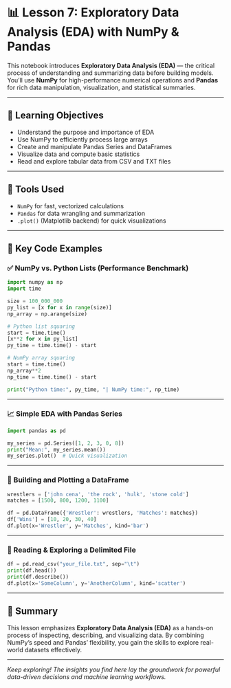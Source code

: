
# 📊 Lesson 7: Exploratory Data Analysis (EDA) with NumPy & Pandas

This notebook introduces **Exploratory Data Analysis (EDA)** — the critical process of understanding and summarizing data before building models. You’ll use **NumPy** for high-performance numerical operations and **Pandas** for rich data manipulation, visualization, and statistical summaries.

---

## 🧠 Learning Objectives

- Understand the purpose and importance of EDA
- Use NumPy to efficiently process large arrays
- Create and manipulate Pandas Series and DataFrames
- Visualize data and compute basic statistics
- Read and explore tabular data from CSV and TXT files

---

## 🔧 Tools Used

- `NumPy` for fast, vectorized calculations
- `Pandas` for data wrangling and summarization
- `.plot()` (Matplotlib backend) for quick visualizations

---

## 🚀 Key Code Examples

### ✅ NumPy vs. Python Lists (Performance Benchmark)

```python
import numpy as np
import time

size = 100_000_000
py_list = [x for x in range(size)]
np_array = np.arange(size)

# Python list squaring
start = time.time()
[x**2 for x in py_list]
py_time = time.time() - start

# NumPy array squaring
start = time.time()
np_array**2
np_time = time.time() - start

print("Python time:", py_time, "| NumPy time:", np_time)
```

---

### 📈 Simple EDA with Pandas Series

```python
import pandas as pd

my_series = pd.Series([1, 2, 3, 0, 8])
print("Mean:", my_series.mean())
my_series.plot()  # Quick visualization
```

---

### 🧱 Building and Plotting a DataFrame

```python
wrestlers = ['john cena', 'the rock', 'hulk', 'stone cold']
matches = [1500, 800, 1200, 1100]

df = pd.DataFrame({'Wrestler': wrestlers, 'Matches': matches})
df['Wins'] = [10, 20, 30, 40]
df.plot(x='Wrestler', y='Matches', kind='bar')
```

---

### 📄 Reading & Exploring a Delimited File

```python
df = pd.read_csv("your_file.txt", sep="\t")
print(df.head())
print(df.describe())
df.plot(x='SomeColumn', y='AnotherColumn', kind='scatter')
```

---

## 📌 Summary

This lesson emphasizes **Exploratory Data Analysis (EDA)** as a hands-on process of inspecting, describing, and visualizing data. By combining NumPy’s speed and Pandas’ flexibility, you gain the skills to explore real-world datasets effectively.

---

*Keep exploring! The insights you find here lay the groundwork for powerful data-driven decisions and machine learning workflows.*
